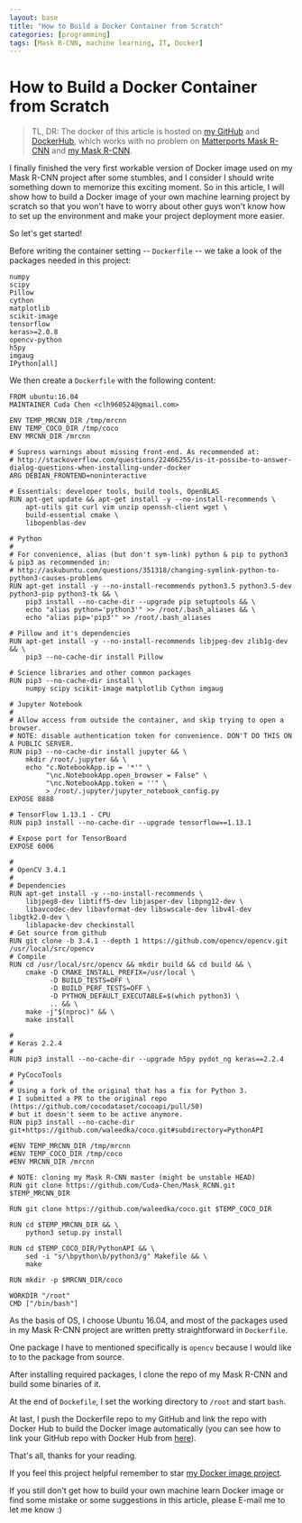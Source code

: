 ```yaml
---
layout: base
title: "How to Build a Docker Container from Scratch"
categories: [programming]
tags: [Mask R-CNN, machine learning, IT, Docker]
---
```


# How to Build a Docker Container from Scratch

> TL, DR: The docker of this article is hosted on [my GitHub](https://github.com/Cuda-Chen/mask-rcnn-docker) and [DockerHub](https://hub.docker.com/repository/docker/cudachen/mask-rcnn-docker), which works with no problem on [Matterports Mask R-CNN](https://github.com/matterport/Mask_RCNN) and [my Mask R-CNN](https://github.com/Cuda-Chen/Mask_RCNN).

I finally finished the very first workable version of Docker image used on my Mask R-CNN project after some stumbles, 
and I consider I should write something down to memorize this exciting moment. 
So in this article, I will show how to build a Docker image of your own machine learning project by scratch so that 
you won't have to worry about other guys won't know how to set up the environment and make your project deployment 
more easier.

So let's get started!

Before writing the container setting -- `Dockerfile` -- we take a look of the packages needed in this project:

```
numpy
scipy
Pillow
cython
matplotlib
scikit-image
tensorflow
keras>=2.0.8
opencv-python
h5py
imgaug
IPython[all]
```


We then create a `Dockerfile` with the following content:

```
FROM ubuntu:16.04
MAINTAINER Cuda Chen <clh960524@gmail.com>

ENV TEMP_MRCNN_DIR /tmp/mrcnn
ENV TEMP_COCO_DIR /tmp/coco
ENV MRCNN_DIR /mrcnn

# Supress warnings about missing front-end. As recommended at:
# http://stackoverflow.com/questions/22466255/is-it-possibe-to-answer-dialog-questions-when-installing-under-docker
ARG DEBIAN_FRONTEND=noninteractive

# Essentials: developer tools, build tools, OpenBLAS
RUN apt-get update && apt-get install -y --no-install-recommends \
    apt-utils git curl vim unzip openssh-client wget \
    build-essential cmake \
    libopenblas-dev

# Python 
#
# For convenience, alias (but don't sym-link) python & pip to python3 & pip3 as recommended in:
# http://askubuntu.com/questions/351318/changing-symlink-python-to-python3-causes-problems
RUN apt-get install -y --no-install-recommends python3.5 python3.5-dev python3-pip python3-tk && \
    pip3 install --no-cache-dir --upgrade pip setuptools && \
    echo "alias python='python3'" >> /root/.bash_aliases && \
    echo "alias pip='pip3'" >> /root/.bash_aliases

# Pillow and it's dependencies
RUN apt-get install -y --no-install-recommends libjpeg-dev zlib1g-dev && \
    pip3 --no-cache-dir install Pillow

# Science libraries and other common packages
RUN pip3 --no-cache-dir install \
    numpy scipy scikit-image matplotlib Cython imgaug

# Jupyter Notebook
#
# Allow access from outside the container, and skip trying to open a browser.
# NOTE: disable authentication token for convenience. DON'T DO THIS ON A PUBLIC SERVER.
RUN pip3 --no-cache-dir install jupyter && \
    mkdir /root/.jupyter && \
    echo "c.NotebookApp.ip = '*'" \
         "\nc.NotebookApp.open_browser = False" \
         "\nc.NotebookApp.token = ''" \
         > /root/.jupyter/jupyter_notebook_config.py
EXPOSE 8888

# TensorFlow 1.13.1 - CPU
RUN pip3 install --no-cache-dir --upgrade tensorflow==1.13.1

# Expose port for TensorBoard
EXPOSE 6006

#
# OpenCV 3.4.1
#
# Dependencies
RUN apt-get install -y --no-install-recommends \
    libjpeg8-dev libtiff5-dev libjasper-dev libpng12-dev \
    libavcodec-dev libavformat-dev libswscale-dev libv4l-dev libgtk2.0-dev \
    liblapacke-dev checkinstall
# Get source from github
RUN git clone -b 3.4.1 --depth 1 https://github.com/opencv/opencv.git /usr/local/src/opencv
# Compile
RUN cd /usr/local/src/opencv && mkdir build && cd build && \
    cmake -D CMAKE_INSTALL_PREFIX=/usr/local \
          -D BUILD_TESTS=OFF \
          -D BUILD_PERF_TESTS=OFF \
          -D PYTHON_DEFAULT_EXECUTABLE=$(which python3) \
          .. && \
    make -j"$(nproc)" && \
    make install

#
# Keras 2.2.4
#
RUN pip3 install --no-cache-dir --upgrade h5py pydot_ng keras==2.2.4

# PyCocoTools
#
# Using a fork of the original that has a fix for Python 3.
# I submitted a PR to the original repo (https://github.com/cocodataset/cocoapi/pull/50)
# but it doesn't seem to be active anymore.
RUN pip3 install --no-cache-dir git+https://github.com/waleedka/coco.git#subdirectory=PythonAPI

#ENV TEMP_MRCNN_DIR /tmp/mrcnn
#ENV TEMP_COCO_DIR /tmp/coco
#ENV MRCNN_DIR /mrcnn

# NOTE: cloning my Mask R-CNN master (might be unstable HEAD)
RUN git clone https://github.com/Cuda-Chen/Mask_RCNN.git $TEMP_MRCNN_DIR

RUN git clone https://github.com/waleedka/coco.git $TEMP_COCO_DIR

RUN cd $TEMP_MRCNN_DIR && \
    python3 setup.py install

RUN cd $TEMP_COCO_DIR/PythonAPI && \
    sed -i "s/\bpython\b/python3/g" Makefile && \
    make

RUN mkdir -p $MRCNN_DIR/coco

WORKDIR "/root"
CMD ["/bin/bash"]

```

As the basis of OS, I choose Ubuntu 16.04, and most of the packages used in my 
Mask R-CNN project are written pretty straightforward in `Dockerfile`.

One package I have to mentioned specifically is `opencv` because I would like 
to to the package from source.

After installing required packages, I clone the repo of my Mask R-CNN and 
build some binaries of it.

At the end of `Dockefile`, I set the working directory to `/root` and start `bash`.

At last, I push the Dockerfile repo to my GitHub and link the repo with Docker Hub 
to build the Docker image automatically 
(you can see how to link your GitHub repo with Docker Hub from [here](https://docs.docker.com/docker-hub/builds/link-source/)).

That's all, thanks for your reading.

If you feel this project helpful remember to star [my Docker image project](https://github.com/Cuda-Chen/mask-rcnn-docker).

If you still don't get how to build your own machine learn Docker image or 
find some mistake or some suggestions in this article, please E-mail me to let me know :)
